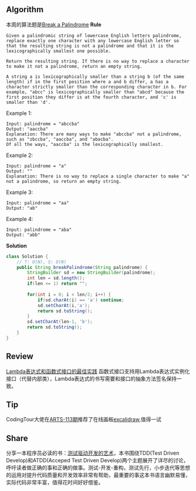 ## Algorithm

本周的算法题是[Break a Palindrome](https://leetcode.com/problems/break-a-palindrome/)
**Rule**

```
Given a palindromic string of lowercase English letters palindrome, replace exactly one character with any lowercase English letter so that the resulting string is not a palindrome and that it is the lexicographically smallest one possible.

Return the resulting string. If there is no way to replace a character to make it not a palindrome, return an empty string.

A string a is lexicographically smaller than a string b (of the same length) if in the first position where a and b differ, a has a character strictly smaller than the corresponding character in b. For example, "abcc" is lexicographically smaller than "abcd" because the first position they differ is at the fourth character, and 'c' is smaller than 'd'.
```

Example 1:
```
Input: palindrome = "abccba"
Output: "aaccba"
Explanation: There are many ways to make "abccba" not a palindrome, such as "zbccba", "aaccba", and "abacba".
Of all the ways, "aaccba" is the lexicographically smallest.
```

Example 2:
```
Input: palindrome = "a"
Output: ""
Explanation: There is no way to replace a single character to make "a" not a palindrome, so return an empty string.
```

Example 3:
```
Input: palindrome = "aa"
Output: "ab"
```
Example 4:
```
Input: palindrome = "aba"
Output: "abb"
```

**Solution**

```java
class Solution {
    // T: O(N), S: O(N)
    public String breakPalindrome(String palindrome) {
        StringBuilder sd = new StringBuilder(palindrome);
        int len = sd.length();
        if(len <= 1) return "";
        
        for(int i = 0; i < len/2; i++) {
            if(sd.charAt(i) == 'a') continue;
            sd.setCharAt(i,'a');
            return sd.toString();
        }
        sd.setCharAt(len-1, 'b');
        return sd.toString();
    }
}

```

## Review

[Lambda表达式和函数式接口的最佳实践](https://www.baeldung.com/java-8-lambda-expressions-tips)
函数式接口支持用Lambda表达式实例化接口（代替内部类），Lambda表达式的书写需要和接口的抽象方法签名保持一致。

## Tip

CodingTour大佬在[ARTS-113期](https://www.codingtour.com/posts/arts-113/)推荐了在线画板[excalidraw](https://excalidraw.com/),值得一试

## Share

分享一本程序员必读的书：[测试驱动开发的艺术](https://book.douban.com/subject/5326182/)，本书围绕TDD(Test Driven Develop)和ATDD(Acceped Test Driven Develop)两个主题展开了详尽的讨论，呼吁读者做正确的事和正确的做事。测试-开发-重构，测试先行，小步迭代等思想的运用对提升代码质量和开发效率非常有帮助，最重要的事这本书语言幽默易懂，实际代码非常丰富，值得花时间好好借鉴。


